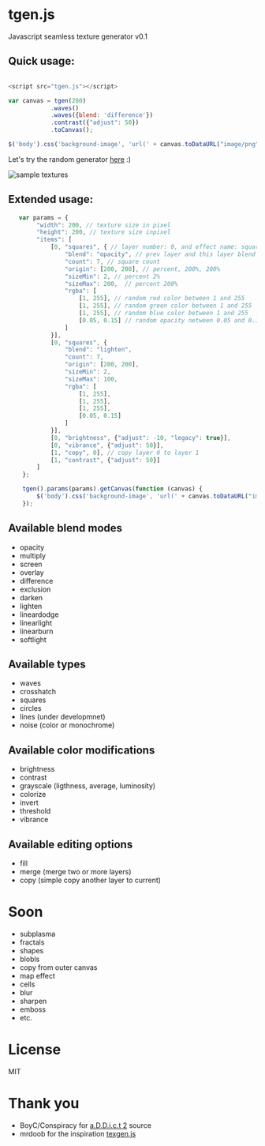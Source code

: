 # tgen.js

Javascript seamless texture generator v0.1


## Quick usage:

```javascript

<script src="tgen.js"></script>

var canvas = tgen(200)
            .waves()
            .waves({blend: 'difference'})
            .contrast({"adjust": 50})
            .toCanvas();

$('body').css('background-image', 'url(' + canvas.toDataURL("image/png") + ')');

```

Let's try the random generator [here](http://schalk.hu/projects/tgen/) :)

![sample textures](http://schalk.hu/projects/tgen/samples.jpg)


## Extended usage:

```javascript
   var params = {
        "width": 200, // texture size in pixel
        "height": 200, // texture size inpixel
        "items": [
            [0, "squares", { // layer number: 0, and effect name: squares
                "blend": "opacity", // prev layer and this layer blend type
                "count": 7, // square count
                "origin": [200, 200], // percent, 200%, 200%
                "sizeMin": 2, // percent 2%
                "sizeMax": 200,  // percent 200%
                "rgba": [
                    [1, 255], // random red color between 1 and 255
                    [1, 255], // random green color between 1 and 255
                    [1, 255], // random blue color between 1 and 255
                    [0.05, 0.15] // random opacity netween 0.05 and 0.15
                ]
            }],
            [0, "squares", {
                "blend": "lighten",
                "count": 7,
                "origin": [200, 200],
                "sizeMin": 2,
                "sizeMax": 100,
                "rgba": [
                    [1, 255],
                    [1, 255],
                    [1, 255],
                    [0.05, 0.15]
                ]
            }],
            [0, "brightness", {"adjust": -10, "legacy": true}],
            [0, "vibrance", {"adjust": 50}],
            [1, "copy", 0], // copy layer 0 to layer 1
            [1, "contrast", {"adjust": 50}]
        ]
    };

    tgen().params(params).getCanvas(function (canvas) {
        $('body').css('background-image', 'url(' + canvas.toDataURL("image/png") + ')');
    });

```

## Available blend modes
* opacity
* multiply
* screen
* overlay
* difference
* exclusion
* darken
* lighten
* lineardodge
* linearlight
* linearburn
* softlight

## Available types
* waves
* crosshatch
* squares
* circles
* lines (under developmnet)
* noise (color or monochrome)

## Available color modifications
* brightness
* contrast
* grayscale (ligthness, average, luminosity)
* colorize
* invert
* threshold
* vibrance

## Available editing options
* fill
* merge (merge two or more layers)
* copy (simple copy another layer to current)

# Soon
* subplasma
* fractals
* shapes
* blobls
* copy from outer canvas
* map effect
* cells
* blur
* sharpen
* emboss
* etc.

# License
MIT

# Thank you
* BoyC/Conspiracy for [a.D.D.i.c.t 2](http://conspiracy.hu/release/tool/addict2/) source
* mrdoob for the inspiration [texgen.js](https://github.com/mrdoob/texgen.js)
